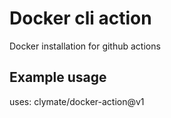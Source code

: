 Docker cli action
===
Docker installation for github actions

Example usage
---
uses: clymate/docker-action@v1
